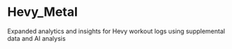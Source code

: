 # Hevy_Metal
Expanded analytics and insights for Hevy workout logs using supplemental data and AI analysis

